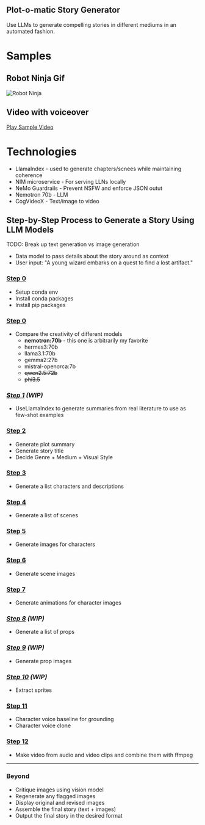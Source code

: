 Plot-o-matic Story Generator
---

Use LLMs to generate compelling stories in different mediums in an automated fashion.

# Samples
## Robot Ninja Gif
![Robot Ninja](./samples/kaito.cog.gif)

## Video with voiceover
[Play Sample Video](./samples/princess.mp4)


# Technologies

- LlamaIndex - used to generate chapters/scnees while maintaining coherence
- NIM microservice - For serving LLNs locally
- NeMo Guardrails - Prevent NSFW and enforce JSON outut
- Nemotron 70b - LLM
- CogVideoX - Text/image to video

## Step-by-Step Process to Generate a Story Using LLM Models

TODO: Break up text generation vs image generation

- Data model to pass details about the story around as context
- User input: "A young wizard embarks on a quest to find a lost artifact."

### [Step 0](./0_install_prepreqs.ipynb)
- Setup conda env
- Install conda packages
- Install pip packages

### [Step 0](./0_test_llm.ipynb)
- Compare the creativity of different models
    * **nemotron:70b** - this one is arbitrarily my favorite
    * hermes3:70b
    * llama3.1:70b
    * gemma2:27b
    * mistral-openorca:7b
    * ~~qwen2.5:72b~~
    * ~~phi3.5~~

### *[Step 1](./1_generate_samples.ipynb) (WIP)*
- UseLlamaIndex to generate summaries from real literature to use as few-shot examples 

### [Step 2](./2_title_plot.ipynbb)
- Generate plot summary
- Generate story title
- Decide Genre + Medium + Visual Style

### [Step 3](./3_character_descriptions.ipynb)
- Generate a list characters and descriptions

### [Step 4](./4_scene_descriptions.ipynb)
- Generate a list of scenes

### [Step 5](./5_character_images.ipynb)
- Generate images for characters

### [Step 6](./6_scene_images.ipynb)
- Generate scene images

### [Step 7](./7_character_animated.ipynb)
- Generate animations for character images

### *[Step 8](./8_prop_descriptions.ipynb) (WIP)*
- Generate a list of props

### *[Step 9](./9_prop_images.ipynb) (WIP)*
- Generate prop images

### *[Step 10](./10_sprite_extraction.ipynb) (WIP)*
- Extract sprites

### [Step 11](./11_character_voice.ipynb)
- Character voice baseline for grounding
- Character voice clone

### [Step 12](./12_character_video.ipynb)
- Make video from audio and video clips and combine them with ffmpeg


---


### Beyond
- Critique images using vision model
- Regenerate any flagged images
- Display original and revised images
- Assemble the final story (text + images)
- Output the final story in the desired format
